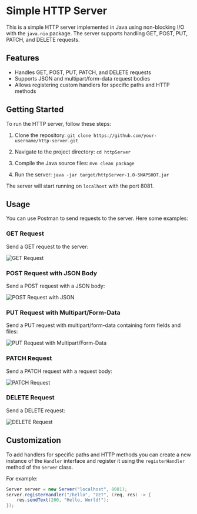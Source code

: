 # Simple HTTP Server

This is a simple HTTP server implemented in Java using non-blocking I/O with the `java.nio` package. The server supports handling GET, POST, PUT, PATCH, and DELETE requests.

## Features

- Handles GET, POST, PUT, PATCH, and DELETE requests
- Supports JSON and multipart/form-data request bodies
- Allows registering custom handlers for specific paths and HTTP methods

## Getting Started

To run the HTTP server, follow these steps:

1. Clone the repository:
   ```git clone https://github.com/your-username/http-server.git```

2. Navigate to the project directory:
   ```cd httpServer```

3. Compile the Java source files:
   ```mvn clean package```

4. Run the server:
   ```java -jar target/httpServer-1.0-SNAPSHOT.jar```

The server will start running on `localhost` with the port 8081.

## Usage

You can use Postman to send requests to the server. Here some examples:

### GET Request

Send a GET request to the server:

![GET Request](IMG/get_request.png)

### POST Request with JSON Body

Send a POST request with a JSON body:

![POST Request with JSON](IMG/post_request_json.png)

### PUT Request with Multipart/Form-Data

Send a PUT request with multipart/form-data containing form fields and files:

![PUT Request with Multipart/Form-Data](IMG/put_request_multipart.png)

### PATCH Request

Send a PATCH request with a request body:

![PATCH Request](IMG/patch_request.png)

### DELETE Request

Send a DELETE request:

![DELETE Request](IMG/delete_request.png)

## Customization

To add handlers for specific paths and HTTP methods you can create a new instance of the `Handler` interface 
and register it using the `registerHandler` method of the `Server` class.

For example:

```java
Server server = new Server("localhost", 8081);
server.registerHandler("/hello", "GET", (req, res) -> {
    res.sendText(200, "Hello, World!");
});
```